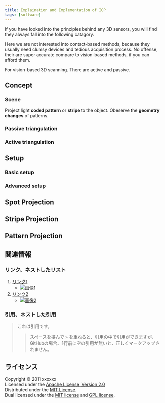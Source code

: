 ```yaml
---
title: Explaination and Implementation of ICP
tags: [software]
---
```


If you have looked into the principles behind any 3D sensors, you will find they always fall into the following catagory. 

Here we are not interested into contact-based methods, because they usually need clumsy devices and tedious acquisition process. No offense, their are super accurate compare to vision-based methods, if you can afford them. 

For vision-based 3D scanning. There are active and passive.

Concept
------
### Scene ###
Project light **coded pattern** or **stripe** to the object. 
Obeserve the **geometry changes** of patterns.

### Passive triangulation ###

### Active triangulation ###



Setup
----------------
### Basic setup ###

### Advanced setup ###


Spot Projection
----------------

Stripe Projection
----------------

Pattern Projection
----------------
関連情報
--------
### リンク、ネストしたリスト
1. [リンク1](http://example.com/ "リンクのタイトル")
    * ![画像1](http://github.com/unicorn.png "画像のタイトル")
2. [リンク2][link]
    - [![画像2][image]](https://github.com/)

  [link]: http://example.com/ "インデックス型のリンク"
  [image]: http://github.com/github.png "インデックス型の画像"

### 引用、ネストした引用
> これは引用です。
> 
> > スペースを挟んで `>` を重ねると、引用の中で引用ができますが、
> > GitHubの場合、1行前に空の引用が無いと、正しくマークアップされません。

ライセンス
----------
Copyright &copy; 2011 xxxxxx  
Licensed under the [Apache License, Version 2.0][Apache]  
Distributed under the [MIT License][mit].  
Dual licensed under the [MIT license][MIT] and [GPL license][GPL].

[Apache]: http://www.apache.org/licenses/LICENSE-2.0
[MIT]: http://www.opensource.org/licenses/mit-license.php
[GPL]: http://www.gnu.org/licenses/gpl.html
